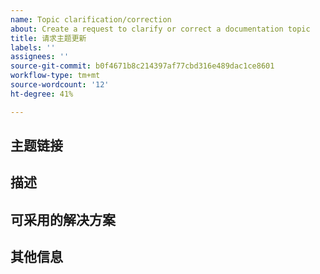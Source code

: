 ```yaml
---
name: Topic clarification/correction
about: Create a request to clarify or correct a documentation topic
title: 请求主题更新
labels: ''
assignees: ''
source-git-commit: b0f4671b8c214397af77cbd316e489dac1ce8601
workflow-type: tm+mt
source-wordcount: '12'
ht-degree: 41%

---
```



## 主题链接

<!-- (REQUIRED) A link to the topic that needs clarification or correction -->

## 描述

<!-- (REQUIRED) What needs to be clarified or corrected in this topic? -->

## 可采用的解决方案

<!-- (OPTIONAL) What would a solution for this issue look like? -->

## 其他信息

<!-- (OPTIONAL) What other information can you provide about this issue? -->

<!--
Thank you for taking the time to report this issue!
GitHub Issues in this repo should relate to this project's codebase.

Before submitting this issue, please make sure you are complying with our Code of Conduct:
https://github.com/AdobeDocs/commerce-operations.en/blob/main/code-of-conduct.md

Issues that do not comply with our Code of Conduct or do not contain enough information may be closed at the maintainers' discretion.

Feel free to remove this section before creating this issue.
-->
